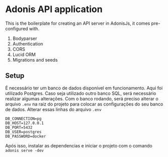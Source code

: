 # Adonis API application

This is the boilerplate for creating an API server in AdonisJs, it comes pre-configured with.

1. Bodyparser
2. Authentication
3. CORS
4. Lucid ORM
5. Migrations and seeds

## Setup

É necessário ter um banco de dados disponível em funcionamento. Aqui foi utilizado Postgres. Caso seja utilizado outro banco SQL, será necessário realizar algumas alterações.
Com o banco rodando, será preciso alterar o arquivo `.env` na raiz do projeto para colocar as configurações do seu banco de dados. Alterar essas linhas do arquivo `.env`

```
DB_CONNECTION=pg
DB_HOST=127.0.0.1
DB_PORT=5432
DB_USER=postgres
DB_PASSWORD=docker

```

Após isso, instalar as dependencias e iniciar o projeto com o comando `adonis serve -dev`
